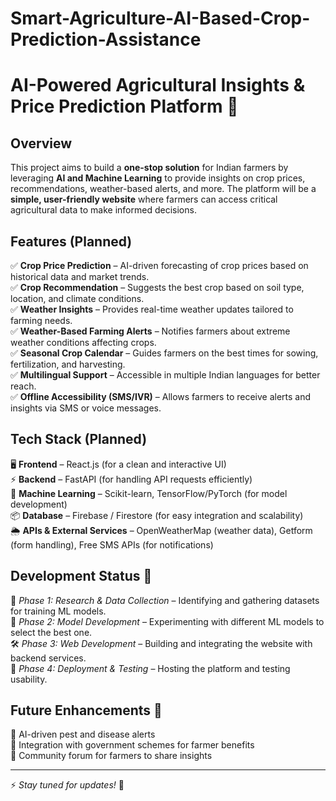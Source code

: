 # Smart-Agriculture-AI-Based-Crop-Prediction-Assistance

# AI-Powered Agricultural Insights & Price Prediction Platform 🌾  

## Overview  
This project aims to build a **one-stop solution** for Indian farmers by leveraging **AI and Machine Learning** to provide insights on crop prices, recommendations, weather-based alerts, and more. The platform will be a **simple, user-friendly website** where farmers can access critical agricultural data to make informed decisions.  

## Features (Planned)  
✅ **Crop Price Prediction** – AI-driven forecasting of crop prices based on historical data and market trends.  
✅ **Crop Recommendation** – Suggests the best crop based on soil type, location, and climate conditions.  
✅ **Weather Insights** – Provides real-time weather updates tailored to farming needs.  
✅ **Weather-Based Farming Alerts** – Notifies farmers about extreme weather conditions affecting crops.  
✅ **Seasonal Crop Calendar** – Guides farmers on the best times for sowing, fertilization, and harvesting.  
✅ **Multilingual Support** – Accessible in multiple Indian languages for better reach.  
✅ **Offline Accessibility (SMS/IVR)** – Allows farmers to receive alerts and insights via SMS or voice messages.  

## Tech Stack (Planned)  
🖥 **Frontend** – React.js (for a clean and interactive UI)  
⚡ **Backend** – FastAPI (for handling API requests efficiently)  
🤖 **Machine Learning** – Scikit-learn, TensorFlow/PyTorch (for model development)  
📦 **Database** – Firebase / Firestore (for easy integration and scalability)  
🌦 **APIs & External Services** – OpenWeatherMap (weather data), Getform (form handling), Free SMS APIs (for notifications)

## Development Status 🚧  
🚀 *Phase 1: Research & Data Collection* – Identifying and gathering datasets for training ML models.  
🔬 *Phase 2: Model Development* – Experimenting with different ML models to select the best one.  
🛠 *Phase 3: Web Development* – Building and integrating the website with backend services.  
📢 *Phase 4: Deployment & Testing* – Hosting the platform and testing usability.  

## Future Enhancements 🌱  
🔹 AI-driven pest and disease alerts  
🔹 Integration with government schemes for farmer benefits  
🔹 Community forum for farmers to share insights  

---

⚡ *Stay tuned for updates!* 🚜
 
